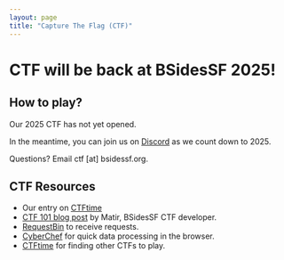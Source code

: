 ```yaml
---
layout: page
title: "Capture The Flag (CTF)"
---
```


# CTF will be back at BSidesSF 2025!

## How to play?

Our 2025 CTF has not yet opened.

In the meantime, you can join us on [Discord](https://discord.gg/kB7C4BDmGH) as we count down to 2025.

Questions? Email ctf [at] bsidessf.org.

## CTF Resources

- Our entry on [CTFtime](https://ctftime.org/event/2357)
- [CTF 101 blog post](https://systemoverlord.com/2023/04/17/ctf-101-just-try-it.html) by Matir, BSidesSF CTF developer.
- [RequestBin](https://pipedream.com/requestbin) to receive requests.
- [CyberChef](https://gchq.github.io/CyberChef/) for quick data processing in the browser.
- [CTFtime](https://ctftime.org/) for finding other CTFs to play.
